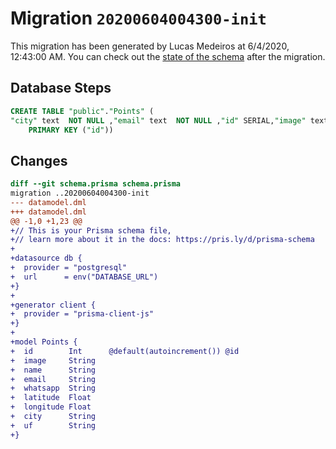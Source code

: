 # Migration `20200604004300-init`

This migration has been generated by Lucas Medeiros at 6/4/2020, 12:43:00 AM.
You can check out the [state of the schema](./schema.prisma) after the migration.

## Database Steps

```sql
CREATE TABLE "public"."Points" (
"city" text  NOT NULL ,"email" text  NOT NULL ,"id" SERIAL,"image" text  NOT NULL ,"latitude" Decimal(65,30)  NOT NULL ,"longitude" Decimal(65,30)  NOT NULL ,"name" text  NOT NULL ,"uf" text  NOT NULL ,"whatsapp" text  NOT NULL ,
    PRIMARY KEY ("id"))
```

## Changes

```diff
diff --git schema.prisma schema.prisma
migration ..20200604004300-init
--- datamodel.dml
+++ datamodel.dml
@@ -1,0 +1,23 @@
+// This is your Prisma schema file,
+// learn more about it in the docs: https://pris.ly/d/prisma-schema
+
+datasource db {
+  provider = "postgresql"
+  url      = env("DATABASE_URL")
+}
+
+generator client {
+  provider = "prisma-client-js"
+}
+
+model Points {
+  id        Int      @default(autoincrement()) @id
+  image     String
+  name      String
+  email     String
+  whatsapp  String
+  latitude  Float
+  longitude Float
+  city      String
+  uf        String
+}
```


